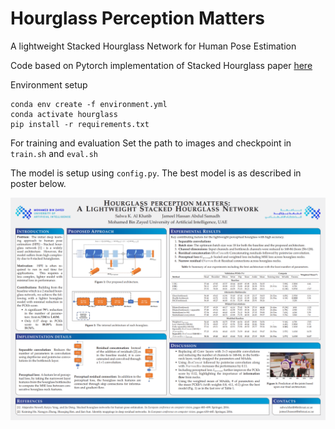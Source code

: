 # Hourglass Perception Matters
A lightweight Stacked Hourglass Network for Human Pose Estimation

Code based on Pytorch implementation of Stacked Hourglass paper [here](https://github.com/anibali/pytorch-stacked-hourglass)

Environment setup

``` 
conda env create -f environment.yml
conda activate hourglass 
pip install -r requirements.txt
```

For training and evaluation
Set the path to images and checkpoint in ```train.sh``` and ```eval.sh```

The model is setup using ```config.py```. The best model is as described in poster below. 

![Poster](<https://github.com/jameelhassan/PoseEstimation/blob/main/final checkpoint/poster.png?raw=true>)


